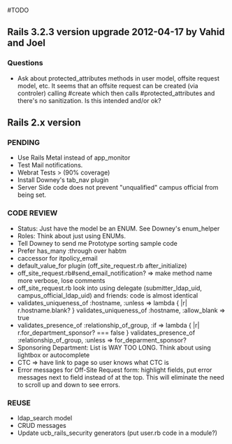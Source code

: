 #TODO


## Rails 3.2.3 version upgrade 2012-04-17 by Vahid and Joel

### Questions

* Ask about protected_attributes methods in user model, offsite request model, etc.
  It seems that an offsite request can be created (via controler) calling #create which then calls
  #protected_attributes and there's no sanitization. Is this intended and/or ok?


## Rails 2.x version


### PENDING

* Use Rails Metal instead of app_monitor
* Test Mail notifications.
* Webrat Tests > (90% coverage)
* Install Downey's tab_nav plugin
* Server Side code does not prevent "unqualified" campus official from being set.


### CODE REVIEW

* Status: Just have the model be an ENUM.  See Downey's enum_helper
* Roles: Think about just using ENUMs.
* Tell Downey to send me Prototype sorting sample code
* Prefer has_many :through over habtm
* caccessor for itpolicy_email
* default_value_for plugin (off_site_request.rb after_initialize)
* off_site_request.rb#send_email_notification? => make method name more verbose, lose comments
* off_site_request.rb look into using delegate (submitter_ldap_uid, campus_official_ldap_uid) and friends: code is almost identical
*   validates_uniqueness_of :hostname, :unless => lambda { |r| r.hostname.blank? }
    validates_uniqueness_of :hostname, :allow_blank => true
*   validates_presence_of :relationship_of_group, :if => lambda { |r| r.for_department_sponsor? === false }
    validates_presence_of :relationship_of_group, :unless => for_deparment_sponsor?
* Sponsoring Department: List is WAY TOO LONG.  Think about using lightbox or autocomplete
* CTC => have link to page so user knows what CTC is
* Error messages for Off-Site Request form: highlight fields, put error messages next to field instead of at the top.
  This will eliminate the need to scroll up and down to see errors.

### REUSE

* ldap_search model
* CRUD messages
* Update ucb_rails_security generators (put user.rb code in a module?)






